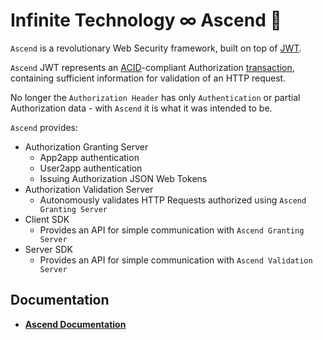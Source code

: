 # Infinite Technology ∞ Ascend 🚀

`Ascend` is a revolutionary Web Security framework, built on top of [JWT](https://en.wikipedia.org/wiki/JSON_Web_Token).

`Ascend` JWT represents an [ACID](https://www.ibm.com/support/knowledgecenter/en/SSGMCP_5.4.0/product-overview/acid.html)-compliant 
Authorization [transaction](https://en.wikipedia.org/wiki/Transaction), containing sufficient information for validation of an HTTP request.

No longer the `Authorization Header` has only `Authentication` or partial Authorization data - with `Ascend` it is what it was intended to be. 

`Ascend` provides:

- Authorization Granting Server
    - App2app authentication
    - User2app authentication
    - Issuing Authorization JSON Web Tokens
- Authorization Validation Server
    - Autonomously validates HTTP Requests authorized using `Ascend Granting Server`
- Client SDK
    - Provides an API for simple communication with `Ascend Granting Server`
- Server SDK
    - Provides an API for simple communication with `Ascend Validation Server`


## Documentation

* [**Ascend Documentation**](https://github.com/INFINITE-TECHNOLOGY/ASCEND/wiki)